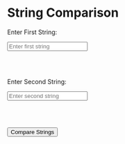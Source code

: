 <!DOCTYPE html>

<html lang="en">

<head>

<meta charset="UTF-8">

<meta name="viewport" content="width=device-width, initial-scale=1.0">

<title>String Comparison</title>

</head>

<body>

<h1>String Comparison</h1>

<div class="form-section">

<label for="string1">Enter First String: </label>

<input type="text" id="string1" placeholder="Enter first string">

<br><br>

<label for="string2">Enter Second String: </label>

<input type="text" id="string2" placeholder="Enter second string">

<br><br>

<button onclick="compareStrings()">Compare Strings</button>

</div>

<div id="comparisonResult"></div>

<script> function compareStrings() {

const str1 = document.getElementById('string1').value;

const str2 = document.getElementById('string2').value;

let result = '';

if (str1 === str2) {

result += `<p>Strings are exactly the same (case-sensitive comparison).</p>`;

} else {

result += `<p>Strings are NOT the same (case-sensitive comparison).</p>`;

}

if (str1.toLowerCase() === str2.toLowerCase()) {

result += `<p>Strings are the same (case-insensitive comparison).</p>`;

} else {

result += `<p>Strings are NOT the same (case-insensitive comparison).</p>`;

}

if (str1.includes(str2)) {

result += `<p>First string includes the second string.</p>`;

} else if (str2.includes(str1)) {

result += `<p>Second string includes the first string.</p>`;

} else {

result += `<p>Neither string includes the other.</p>`;

}

if (str1.length === str2.length) {

result += `<p>Both strings have the same length.</p>`;

} else if (str1.length > str2.length) {

result += `<p>First string is longer than the second string.</p>`;

} else {

result += `<p>Second string is longer than the first string.</p>`;

}

if (str1 < str2) {

result += `<p>First string comes before the second string lexicographically.</p>`;

} else if (str1 > str2) {

result += `<p>Second string comes before the first string lexicographically.</p>`;

} else {

result += `<p>Both strings are lexicographically equal.</p>`;

}

document.getElementById('comparisonResult').innerHTML = result;

}

</script>

</body>

</html>
